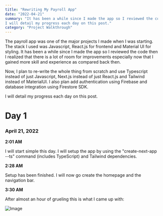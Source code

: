 ```yaml
---
title: "Rewriting My Payroll App"
date: "2022-04-21"
summary: "It has been a while since I made the app so I reviewed the code then I realized that there is a lot of room for improvements especially now that I gained more skill and experience as compared back then. Now, I plan to re-write the whole thing from scratch and use Typescript instead of just Javascript, Next.js instead of just React.js and Tailwind instead of MaterialUI. I also plan add authentication using Firebase and database integration using Firestore SDK.
I will detail my progress each day on this post."
category: "Project Walkthrough"
---
```


The payroll app was one of the major projects I made when I was starting. The stack I used was Javascript, React.js for frontend and Material UI for styling. It has been a while since I made the app so I reviewed the code then I realized that there is a lot of room for improvements especially now that I gained more skill and experience as compared back then.

Now, I plan to re-write the whole thing from scratch and use Typescript instead of just Javascript, Next.js instead of just React.js and Tailwind instead of MaterialUI. I also plan add authentication using Firebase and database integration using Firestore SDK.

I will detail my progress each day on this post.

# Day 1

### April 21, 2022

**2:01 AM**

I will start simple this day. I will setup the app by using the "create-next-app --ts" command (includes TypeScript) and Tailwind dependencies.

**2:28 AM**

Setup has been finished. I will now go create the homepage and the navigation bar.

**3:30 AM**

After almost an hour of grueling this is what I came up with:

![Image](/blogs/image1.png)
